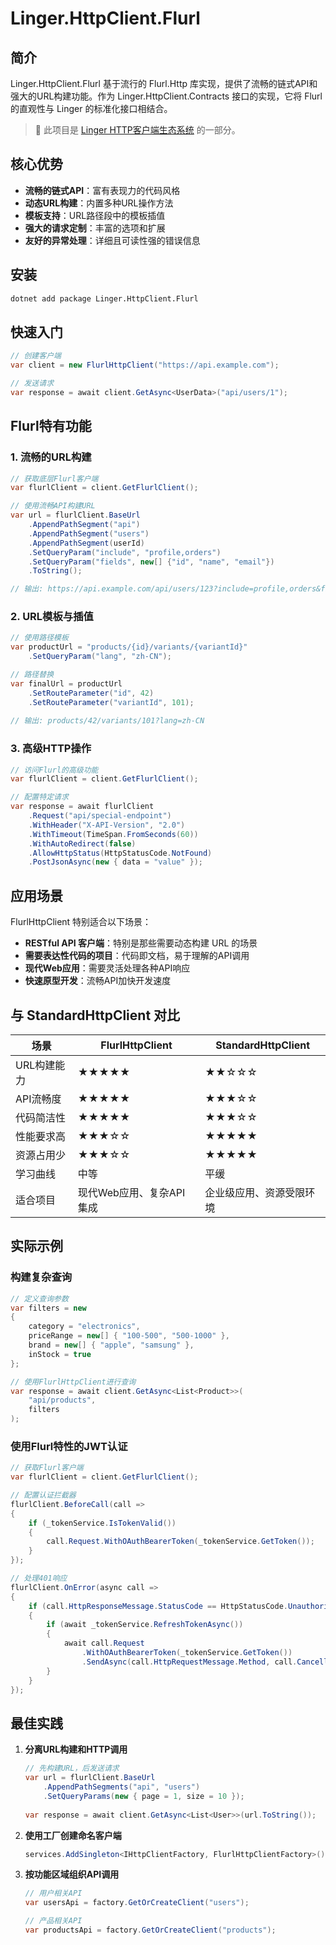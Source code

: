 # Linger.HttpClient.Flurl

## 简介
Linger.HttpClient.Flurl 基于流行的 Flurl.Http 库实现，提供了流畅的链式API和强大的URL构建功能。作为 Linger.HttpClient.Contracts 接口的实现，它将 Flurl 的直观性与 Linger 的标准化接口相结合。

> 🔗 此项目是 [Linger HTTP客户端生态系统](../Linger.HttpClient.Contracts/README.zh-CN.md) 的一部分。

## 核心优势

- **流畅的链式API**：富有表现力的代码风格
- **动态URL构建**：内置多种URL操作方法
- **模板支持**：URL路径段中的模板插值
- **强大的请求定制**：丰富的选项和扩展
- **友好的异常处理**：详细且可读性强的错误信息

## 安装

```bash
dotnet add package Linger.HttpClient.Flurl
```

## 快速入门

```csharp
// 创建客户端
var client = new FlurlHttpClient("https://api.example.com");

// 发送请求
var response = await client.GetAsync<UserData>("api/users/1");
```

## Flurl特有功能

### 1. 流畅的URL构建

```csharp
// 获取底层Flurl客户端
var flurlClient = client.GetFlurlClient();

// 使用流畅API构建URL
var url = flurlClient.BaseUrl
    .AppendPathSegment("api")
    .AppendPathSegment("users")
    .AppendPathSegment(userId)
    .SetQueryParam("include", "profile,orders")
    .SetQueryParam("fields", new[] {"id", "name", "email"})
    .ToString();

// 输出: https://api.example.com/api/users/123?include=profile,orders&fields=id&fields=name&fields=email
```

### 2. URL模板与插值

```csharp
// 使用路径模板
var productUrl = "products/{id}/variants/{variantId}"
    .SetQueryParam("lang", "zh-CN");

// 路径替换
var finalUrl = productUrl
    .SetRouteParameter("id", 42)
    .SetRouteParameter("variantId", 101);
    
// 输出: products/42/variants/101?lang=zh-CN
```

### 3. 高级HTTP操作

```csharp
// 访问Flurl的高级功能
var flurlClient = client.GetFlurlClient();

// 配置特定请求
var response = await flurlClient
    .Request("api/special-endpoint")
    .WithHeader("X-API-Version", "2.0")
    .WithTimeout(TimeSpan.FromSeconds(60))
    .WithAutoRedirect(false)
    .AllowHttpStatus(HttpStatusCode.NotFound)
    .PostJsonAsync(new { data = "value" });
```

## 应用场景

FlurlHttpClient 特别适合以下场景：

- **RESTful API 客户端**：特别是那些需要动态构建 URL 的场景
- **需要表达性代码的项目**：代码即文档，易于理解的API调用
- **现代Web应用**：需要灵活处理各种API响应
- **快速原型开发**：流畅API加快开发速度

## 与 StandardHttpClient 对比

| 场景 | FlurlHttpClient | StandardHttpClient |
|------|----------------|------------------|
| URL构建能力 | ★★★★★ | ★★☆☆☆ |
| API流畅度 | ★★★★★ | ★★★☆☆ |
| 代码简洁性 | ★★★★★ | ★★★☆☆ |
| 性能要求高 | ★★★☆☆ | ★★★★★ |
| 资源占用少 | ★★★☆☆ | ★★★★★ |
| 学习曲线 | 中等 | 平缓 |
| 适合项目 | 现代Web应用、复杂API集成 | 企业级应用、资源受限环境 |

## 实际示例

### 构建复杂查询

```csharp
// 定义查询参数
var filters = new
{
    category = "electronics",
    priceRange = new[] { "100-500", "500-1000" },
    brand = new[] { "apple", "samsung" },
    inStock = true
};

// 使用FlurlHttpClient进行查询
var response = await client.GetAsync<List<Product>>(
    "api/products", 
    filters
);
```

### 使用Flurl特性的JWT认证

```csharp
// 获取Flurl客户端
var flurlClient = client.GetFlurlClient();

// 配置认证拦截器
flurlClient.BeforeCall(call => 
{
    if (_tokenService.IsTokenValid())
    {
        call.Request.WithOAuthBearerToken(_tokenService.GetToken());
    }
});

// 处理401响应
flurlClient.OnError(async call => 
{
    if (call.HttpResponseMessage.StatusCode == HttpStatusCode.Unauthorized)
    {
        if (await _tokenService.RefreshTokenAsync())
        {
            await call.Request
                .WithOAuthBearerToken(_tokenService.GetToken())
                .SendAsync(call.HttpRequestMessage.Method, call.CancellationToken);
        }
    }
});
```

## 最佳实践

1. **分离URL构建和HTTP调用**
   ```csharp
   // 先构建URL，后发送请求
   var url = flurlClient.BaseUrl
       .AppendPathSegments("api", "users")
       .SetQueryParams(new { page = 1, size = 10 });
       
   var response = await client.GetAsync<List<User>>(url.ToString());
   ```

2. **使用工厂创建命名客户端**
   ```csharp
   services.AddSingleton<IHttpClientFactory, FlurlHttpClientFactory>();
   ```

3. **按功能区域组织API调用**
   ```csharp
   // 用户相关API
   var usersApi = factory.GetOrCreateClient("users");
   
   // 产品相关API
   var productsApi = factory.GetOrCreateClient("products");
   ```
